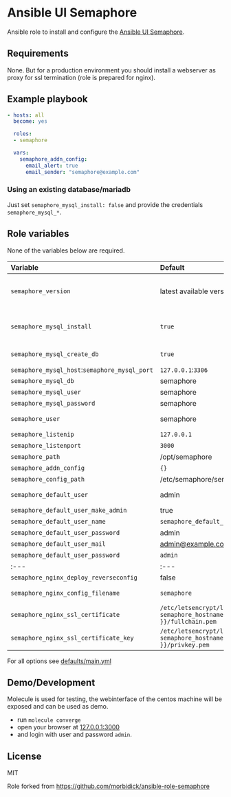 # Ansible UI Semaphore

Ansible role to install and configure the [Ansible UI Semaphore](https://github.com/ansible-semaphore/semaphore).

## Requirements

None. But for a production environment you should install a webserver as proxy for ssl termination (role is prepared for nginx).

## Example playbook

````yaml
- hosts: all
  become: yes

  roles:
  - semaphore

  vars:
    semaphore_addn_config:
      email_alert: true
      email_sender: "semaphore@example.com"
````

### Using an existing database/mariadb

Just set `semaphore_mysql_install: false` and provide the credentials `semaphore_mysql_*`.

## Role variables

None of the variables below are required.

| Variable                 | Default   | Comment |
| :---                     | :---      | :---    |
| `semaphore_version`      | latest available version  | the version to download (example: 2.8.77), also see `semaphore_download_url` and `semaphore_download_checksum` |
| `semaphore_mysql_install` | `true`   | whether to install mysql on the host, installs with the password `mysql_root_password` |
| `semaphore_mysql_create_db` | `true` | whether to create the mysql db and user |
| `semaphore_mysql_host`:`semaphore_mysql_port` | `127.0.0.1`:`3306` | the mysql host |
| `semaphore_mysql_db`     | semaphore | the mysql database |
| `semaphore_mysql_user`   | semaphore | the mysql user |
| `semaphore_mysql_password` | semaphore | the mysql user password |
| `semaphore_user`         | semaphore | the user and systemd identifier semaphore runs as |
| `semaphore_listenip`     | `127.0.0.1`    | the IP semaphore binds to |
| `semaphore_listenport`   | `3000`    | the port semaphore binds to |
| `semaphore_path`         | /opt/semaphore | destination for the binary |
| `semaphore_addn_config`  | `{}`      | for all options see the [source](https://github.com/ansible-semaphore/semaphore/blob/master/util/config.go#L36-L72) |
| `semaphore_config_path`  | /etc/semaphore/semaphore.json | config file |
| `semaphore_default_user` | admin | login name of the default user |
| `semaphore_default_user_make_admin` | true | make default user admin |
| `semaphore_default_user_name` | `semaphore_default_user` | his human readable name |
| `semaphore_default_user_password` | admin | the password |
| `semaphore_default_user_mail` | admin@example.com | and mail adress |
| `semaphore_default_user_password` | `admin` | change to a secure value! |
| :---                     | :---      | :---    |
| `semaphore_nginx_deploy_reverseconfig` | false | set to true to enable nginx |
| `semaphore_nginx_config_filename` | `semaphore` | filename of nginx vhost-config |
| `semaphore_nginx_ssl_certificate` | `/etc/letsencrypt/live/{{ semaphore_hostname }}/fullchain.pem` | path to tls certificate |
| `semaphore_nginx_ssl_certificate_key` | `/etc/letsencrypt/live/{{ semaphore_hostname }}/privkey.pem` | path to tls key |

For all options see [defaults/main.yml](defaults/main.yml)

## Demo/Development

Molecule is used for testing, the webinterface of the centos machine will be exposed and can be used as demo.

* run `molecule converge`
* open your browser at [127.0.0.1:3000](http://127.0.0.1:3000)
* and login with user and password `admin`.

## License

MIT

Role forked from https://github.com/morbidick/ansible-role-semaphore

